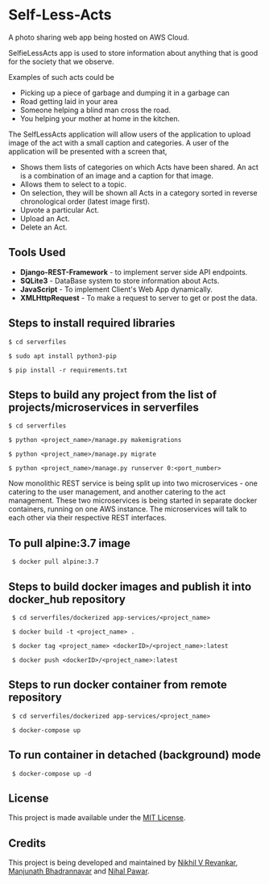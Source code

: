 # Self-Less-Acts
A photo sharing web app being hosted on AWS Cloud.

SelfieLessActs app is used to store information about anything that is good for the society that we observe.

Examples of such acts could be
- Picking up a piece of garbage and dumping it in a garbage can
- Road getting laid in your area
- Someone helping a blind man cross the road.
- You helping your mother at home in the kitchen.

The SelfLessActs application will allow users of the application to upload image of the act with a small caption and categories. A user of the application will be presented with a screen that,
- Shows them lists of categories on which Acts have been shared. An act is a combination of an image and a caption for that image.
- Allows them to select to a topic.
- On selection, they will be shown all Acts in a category sorted in reverse chronological order (latest image first).
- Upvote a particular Act.
- Upload an Act.
- Delete an Act.

## Tools Used
- **Django-REST-Framework** - to implement server side API endpoints.
- **SQLite3** - DataBase system to store information about Acts.
- **JavaScript** - To implement Client's Web App dynamically.
- **XMLHttpRequest** - To make a request to server to get or post the data.

## Steps to install required libraries
```$ cd serverfiles```

```$ sudo apt install python3-pip```

```$ pip install -r requirements.txt```

## Steps to build any project from the list of projects/microservices in serverfiles
```$ cd serverfiles```

```$ python <project_name>/manage.py makemigrations```

```$ python <project_name>/manage.py migrate```

```$ python <project_name>/manage.py runserver 0:<port_number>```

Now monolithic REST service is being split up into two microservices - one catering to the user management, and another catering to the act management. These two microservices is being started in separate docker containers, running on one AWS instance. The microservices will talk to each other via their respective REST interfaces.

## To pull alpine:3.7 image
``` $ docker pull alpine:3.7```

## Steps to build docker images and publish it into docker_hub repository
``` $ cd serverfiles/dockerized app-services/<project_name>```

``` $ docker build -t <project_name> .```

``` $ docker tag <project_name> <dockerID>/<project_name>:latest```

``` $ docker push <dockerID>/<project_name>:latest```

## Steps to run docker container from remote repository
``` $ cd serverfiles/dockerized app-services/<project_name>```

``` $ docker-compose up```

## To run container in detached (background) mode
``` $ docker-compose up -d```

## License

This project is made available under the [MIT License](http://www.opensource.org/licenses/mit-license.php).

## Credits 

This project is being developed and maintained by [Nikhil V Revankar](https://github.com/nikhil3198), [Manjunath Bhadrannavar](https://github.com/mbbs4461) and [Nihal Pawar](https://github.com/NihalPawar).
